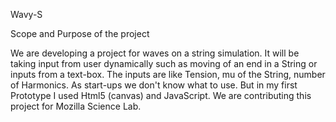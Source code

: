 Wavy-S

Scope and Purpose of the project


We are developing a project for waves on a string simulation. It will be taking input from user dynamically such as moving of an end in a String or inputs from a text-box. The inputs are like Tension, mu of the String, number of Harmonics. As start-ups we don't know what to use. But in my first Prototype I used Html5 (canvas) and JavaScript. We are contributing this project for Mozilla Science Lab.